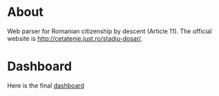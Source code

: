 # About
 Web parser for Romanian citizenship by descent (Article 11). The official website is http://cetatenie.just.ro/stadiu-dosar/.
 
 # Dashboard
 Here is the final [dashboard](https://public.tableau.com/app/profile/vdmilov/viz/RomanianCitizenship/Dashboard1)
